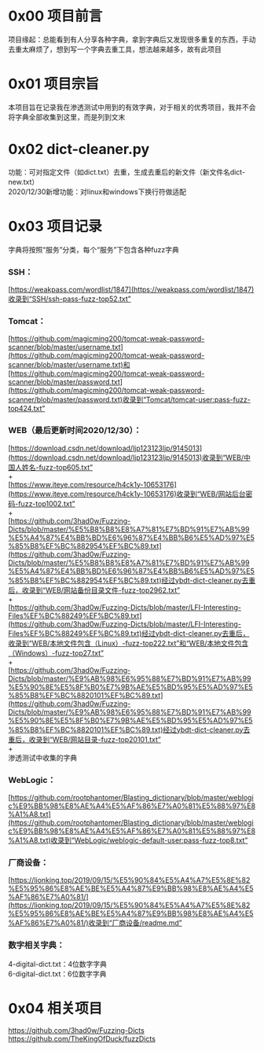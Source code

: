 # 0x00 项目前言
项目缘起：总能看到有人分享各种字典，拿到字典后又发现很多重复的东西，手动去重太麻烦了，想到写一个字典去重工具，想法越来越多，故有此项目

# 0x01 项目宗旨
本项目旨在记录我在渗透测试中用到的有效字典，对于相关的优秀项目，我并不会将字典全部收集到这里，而是列到文末

# 0x02 dict-cleaner.py
功能：可对指定文件（如dict.txt）去重，生成去重后的新文件（新文件名dict-new.txt）  
2020/12/30新增功能：对linux和windows下换行符做适配

# 0x03 项目记录
字典将按照“服务”分类，每个“服务”下包含各种fuzz字典

### SSH：
[https://weakpass.com/wordlist/1847](https://weakpass.com/wordlist/1847)收录到“SSH/ssh-pass-fuzz-top52.txt”

### Tomcat：
[https://github.com/magicming200/tomcat-weak-password-scanner/blob/master/username.txt](https://github.com/magicming200/tomcat-weak-password-scanner/blob/master/username.txt)和[https://github.com/magicming200/tomcat-weak-password-scanner/blob/master/password.txt](https://github.com/magicming200/tomcat-weak-password-scanner/blob/master/password.txt)收录到“Tomcat/tomcat-user:pass-fuzz-top424.txt”

### WEB（最后更新时间2020/12/30）：
[https://download.csdn.net/download/ljp123123ljp/9145013](https://download.csdn.net/download/ljp123123ljp/9145013)收录到“WEB/中国人姓名-fuzz-top605.txt”  
+  
[https://www.iteye.com/resource/h4ck1y-10653176](https://www.iteye.com/resource/h4ck1y-10653176)收录到“WEB/网站后台密码-fuzz-top1002.txt”  
+  
[https://github.com/3had0w/Fuzzing-Dicts/blob/master/%E5%B8%B8%E8%A7%81%E7%BD%91%E7%AB%99%E5%A4%87%E4%BB%BD%E6%96%87%E4%BB%B6%E5%AD%97%E5%85%B8%EF%BC%882954%EF%BC%89.txt](https://github.com/3had0w/Fuzzing-Dicts/blob/master/%E5%B8%B8%E8%A7%81%E7%BD%91%E7%AB%99%E5%A4%87%E4%BB%BD%E6%96%87%E4%BB%B6%E5%AD%97%E5%85%B8%EF%BC%882954%EF%BC%89.txt)经过ybdt-dict-cleaner.py去重后，收录到“WEB/网站备份目录文件-fuzz-top2962.txt”  
+  
[https://github.com/3had0w/Fuzzing-Dicts/blob/master/LFI-Interesting-Files%EF%BC%88249%EF%BC%89.txt](https://github.com/3had0w/Fuzzing-Dicts/blob/master/LFI-Interesting-Files%EF%BC%88249%EF%BC%89.txt)经过ybdt-dict-cleaner.py去重后，收录到“WEB/本地文件包含（Linux）-fuzz-top222.txt”和“WEB/本地文件包含（Windows）-fuzz-top27.txt”  
+  
[https://github.com/3had0w/Fuzzing-Dicts/blob/master/%E9%AB%98%E6%95%88%E7%BD%91%E7%AB%99%E5%90%8E%E5%8F%B0%E7%9B%AE%E5%BD%95%E5%AD%97%E5%85%B8%EF%BC%8820101%EF%BC%89.txt](https://github.com/3had0w/Fuzzing-Dicts/blob/master/%E9%AB%98%E6%95%88%E7%BD%91%E7%AB%99%E5%90%8E%E5%8F%B0%E7%9B%AE%E5%BD%95%E5%AD%97%E5%85%B8%EF%BC%8820101%EF%BC%89.txt)经过ybdt-dict-cleaner.py去重后，收录到“WEB/网站目录-fuzz-top20101.txt”  
+  
渗透测试中收集的字典

### WebLogic：
[https://github.com/rootphantomer/Blasting_dictionary/blob/master/weblogic%E9%BB%98%E8%AE%A4%E5%AF%86%E7%A0%81%E5%88%97%E8%A1%A8.txt](https://github.com/rootphantomer/Blasting_dictionary/blob/master/weblogic%E9%BB%98%E8%AE%A4%E5%AF%86%E7%A0%81%E5%88%97%E8%A1%A8.txt)收录到“WebLogic/weblogic-default-user:pass-fuzz-top8.txt”

### 厂商设备：
[https://lionking.top/2019/09/15/%E5%90%84%E5%A4%A7%E5%8E%82%E5%95%86%E8%AE%BE%E5%A4%87%E9%BB%98%E8%AE%A4%E5%AF%86%E7%A0%81/](https://lionking.top/2019/09/15/%E5%90%84%E5%A4%A7%E5%8E%82%E5%95%86%E8%AE%BE%E5%A4%87%E9%BB%98%E8%AE%A4%E5%AF%86%E7%A0%81/)收录到“厂商设备/readme.md”

### 数字相关字典：
4-digital-dict.txt：4位数字字典  
6-digital-dict.txt：6位数字字典

# 0x04 相关项目
https://github.com/3had0w/Fuzzing-Dicts  
https://github.com/TheKingOfDuck/fuzzDicts
